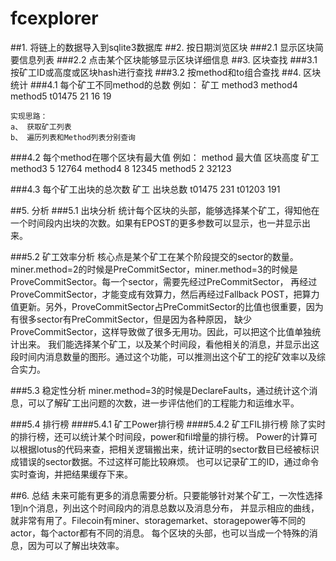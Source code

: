 # fcexplorer
##1. 将链上的数据导入到sqlite3数据库
##2. 按日期浏览区块
###2.1 显示区块简要信息列表
###2.2 点击某个区块能够显示区块详细信息
##3. 区块查找
###3.1 按矿工ID或高度或区块hash进行查找
###3.2 按method和to组合查找
##4. 区块统计
###4.1 每个矿工不同method的总数
	例如：
	矿工     method3   method4   method5
	t01475     21       16         19
    
	实现思路：
	a、 获取矿工列表
    b、 遍历列表和Method列表分别查询

###4.2 每个method在哪个区块有最大值
	例如：
	method   最大值  区块高度   矿工
	method3    5       12764
	method4    8       12345
	method5    2       32123

###4.3 每个矿工出块的总次数
	矿工    出块总数
	t01475    231
	t01203    191

##5. 分析
###5.1 出块分析
		统计每个区块的头部，能够选择某个矿工，得知他在一个时间段内出块的次数。如果有EPOST的更多参数可以显示，也一并显示出来。

###5.2 矿工效率分析
		核心点是某个矿工在某个阶段提交的sector的数量。
		miner.method=2的时候是PreCommitSector，miner.method=3的时候是ProveCommitSector。每一个sector，需要先经过PreCommitSector，
	再经过ProveCommitSector，才能变成有效算力，然后再经过Fallback POST，把算力值更新。另外，ProveCommitSector占PreCommitSector的比值也很重要，因为有很多sector有PreCommitSector，但是因为各种原因，
	缺少ProveCommitSector，这样导致做了很多无用功。因此，可以把这个比值单独统计出来。
	我们能选择某个矿工，以及某个时间段，看他相关的消息，并显示出这段时间内消息数量的图形。通过这个功能，可以推测出这个矿工的挖矿效率以及综合实力。

###5.3 稳定性分析
		miner.method=3的时候是DeclareFaults，通过统计这个消息，可以了解矿工出问题的次数，进一步评估他们的工程能力和运维水平。

###5.4 排行榜
####5.4.1 矿工Power排行榜
####5.4.2 矿工FIL排行榜
			除了实时的排行榜，还可以统计某个时间段，power和fil增量的排行榜。
			Power的计算可以根据lotus的代码来查，把相关逻辑搬出来，统计证明的sector数目已经被标识成错误的sector数据。不过这样可能比较麻烦。
		也可以记录矿工的ID，通过命令实时查询，并把结果缓存下来。

##6. 总结
	未来可能有更多的消息需要分析。只要能够针对某个矿工，一次性选择1到n个消息，列出这个时间段内的消息总数以及消息分布，	并显示相应的曲线，就非常有用了。Filecoin有miner、storagemarket、storagepower等不同的actor，每个actor都有不同的消息。
	每个区块的头部，也可以当成一个特殊的消息，因为可以了解出块效率。


